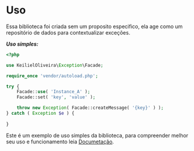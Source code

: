 # Uso

Essa biblioteca foi criada sem um proposito especifico, ela age como um repositório de dados para contextualizar exceções.

***Uso simples:***
```php
<?php

use KeilielOliveira\Exception\Facade;

require_once 'vendor/autoload.php';

try {
    Facade::use( 'Instance_A' );
    Facade::set( 'key', 'value' );

    throw new Exception( Facade::createMessage( '{key}' ) );
} catch ( Exception $e ) {
    
}
```

Este é um exemplo de uso simples da biblioteca, para compreender melhor seu uso e funcionamento leia [Documetação](./docs/documentação.md).